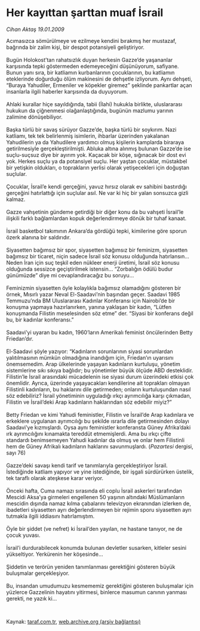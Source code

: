 # Her kayıttan şarttan muaf İsrail

*Cihan Aktaş 19.01.2009*

<div class="taraf_structure_2col_1zq">
<div class="margen_n">



 <p>Acımasızca sömürülmeye ve ezilmeye kendini bırakmış her mustazaf, bağrında bir zalim kişi, bir despot potansiyeli geliştiriyor. <br/><br/>Bugün Holokost’tan rahatsızlık duyan herkesin Gazze’de yaşananlar karşısında tepki göstermeden edemeyeceğini düşünüyorum, safiyane. Bunun yanı sıra, bir katliamın kurbanlarının çocuklarının, bu katliamın eteklerinde doğurduğu ölüm makinesini de dehşetle izliyorum. Aynı dehşeti, “Buraya Yahudiler, Ermeniler ve köpekler giremez” şeklinde pankartlar açan insanlarla ilgili haberler karşısında da duyuyorum. <br/><br/>Ahlaki kurallar hiçe sayıldığında, tabii (İlahi) hukukla birlikte, uluslararası hukukun da çiğnenmesi olağanlaştığında, bugünün mazlumu yarının zalimine dönüşebiliyor. <br/><br/>Başka türlü bir savaş sürüyor Gazze’de, başka türlü bir soykırım. Nazi katliamı, tek tek belirlenmiş isimlerin, ihbarlar üzerinden yakalanan Yahudilerin ya da Yahudilere yardımcı olmuş kişilerin kamplarda biraraya getirilmesiyle gerçekleştirilmişti. Abluka altına alınmış bulunan Gazze’de ise suçlu-suçsuz diye bir ayırım yok. Kaçacak bir köşe, sığınacak bir dost evi yok. Herkes suçlu ya da potansiyel suçlu. Her yaştan çocuklar, müstakbel bir yetişkin oldukları, o toprakların yerlisi olarak yetişecekleri için doğuştan suçlular. <br/><br/>Çocuklar, İsrail’e kendi gerçeğini, yavuz hırsız olarak ev sahibini bastırdığı gerçeğini hatırlattığı için suçlular asıl. Ne var ki hiç bir yalan sonsuzca gizli kalmaz. <br/><br/>Gazze vahşetinin gündeme getirdiği bir diğer konu da bu vahşeti İsrail’le ilişkili farklı bağlamlardan kopuk değerlendirmeye dönük bir tuhaf kanaat. <br/><br/>İsrail basketbol takımının Ankara’da gördüğü tepki, kimilerine göre sporun özerk alanına bir saldırıdır. <br/><br/>Siyasetten bağımsız bir spor, siyasetten bağımsız bir feminizm, siyasetten bağımsız bir ticaret, niçin sadece İsrail söz konusu olduğunda hatırlansın... Neden İran için suç teşkil eden nükleer enerji üretimi, İsrail söz konusu olduğunda sessizce geçiştirilmek istensin... “Zorbalığın ödülü budur günümüzde” diye mi cevaplandıracağız bu soruyu... <br/><br/>Feminizmin siyasetten öyle kolaylıkla bağımsız olamadığını gösteren bir örnek, Mısırlı yazar Neval El-Saadavi’nin başından geçer. Saadavi 1985 Temmuzu’nda BM Uluslararası Kadınlar Konferansı için Nairobi’de bir konuşma yapmaya hazırlanırken, yanına yaklaşan bir kadın, “Lütfen konuşmanda Filistin meselesinden söz etme” der. “Siyasi bir konferans değil bu, bir kadınlar konferansı.” <br/><br/>Saadavi’yi uyaran bu kadın, 1960’ların Amerikalı feminist öncülerinden Betty Friedan’dır. <br/><br/>El-Saadavi şöyle yazıyor: “Kadınların sorunlarının siyasi sorunlardan yalıtılmasının mümkün olmadığına inandığım için, Friedan’ın uyarısını önemsemedim. Arap ülkelerinde yaşayan kadınların kurtuluşu, yönetim sistemlerine sıkı sıkıya bağlıdır; bu yönetimler büyük ölçüde ABD desteklidir. Filistin’le İsrail arasındaki mücadelenin ise siyasi durum üzerindeki etkisi çok önemlidir. Ayrıca, üzerinde yaşayacakları kendilerine ait toprakları olmayan Filistinli kadınların, bu haklarını dile getirmeden; onların kurtuluşundan nasıl söz edebiliriz? İsrail yönetiminin uyguladığı ırkçı ayrımcılığa karşı çıkmadan, Filistin ve İsrail’deki Arap kadınların haklarından söz edebilir miyiz?” <br/><br/>Betty Friedan ve kimi Yahudi feministler, Filistin ve İsrail’de Arap kadınlara ve erkeklere uygulanan ayrımcılığı bu şekilde ısrarla dile getirmesinden dolayı Saadavi’ye kızmışlardı. Oysa aynı feministler konferansta Güney Afrika’daki ırk ayrımcılığını kınamakta tereddüt etmemişlerdi. Ama bu ırkçı çifte standardı benimsemeyen Yahudi kadınlar da olmuş ve onlar hem Filistinli hem de Güney Afrikalı kadınların haklarını savunmuşlardı. (<i>Pazartesi</i> dergisi, sayı 76) <br/><br/>Gazze’deki savaşı kendi tarif ve tanımlarıyla gerçekleştiriyor İsrail. İstediğinde katliam yapıyor ve yine istediğinde, bir işgali sürdürürken üstelik, tek taraflı olarak ateşkese karar veriyor. <br/><br/>Önceki hafta, Cuma namazı sırasında eli coplu İsrail askerleri tarafından Mescidi Aksa’ya girmeleri engellenen 50 yaşının altındaki Müslümanların mescidin dışında namaz kılma çabalarını televizyon ekranından izlerken de, ibadetleri siyasetten ayrı değerlendirmeyen bir rejimin sporu siyasetten ayrı tutmakla ilgili iddiasını hatırlamıştım. <br/><br/>Öyle bir şiddet (ve nefret) ki İsrail’den yayılan, ne hastane tanıyor, ne de çocuk yuvası. <br/><br/>İsrail’i durdurabilecek konumda bulunan devletler susarken, kitleler sesini yükseltiyor. Yerkürenin her köşesinde... <br/><br/>Şiddetin ve terörün yeniden tanımlanması gerektiğini gösteren büyük buluşmalar gerçekleşiyor. <br/><br/>Bu, insandan umudumuzu kesmememiz gerektiğini gösteren buluşmalar için yüzlerce Gazzelinin hayatını yitirmesi, binlerce masumun canının yanması gerekti, ne yazık ki...</p>

<br/>


<div id="taraf_not">
</div>

</div>


</div>

Kaynak: [taraf.com.tr](http://www.taraf.com.tr:80/makale/3619.htm), [web.archive.org (arşiv bağlantısı)](http://web.archive.org/web/20090501181452/http://www.taraf.com.tr:80/makale/3619.htm)
